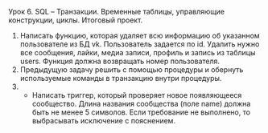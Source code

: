 Урок 6. SQL – Транзакции. Временные таблицы, управляющие конструкции, циклы. Итоговый проект.
1. Написать функцию, которая удаляет всю информацию об указанном пользователе из БД vk. Пользователь задается по id. 
Удалить нужно все сообщения, лайки, медиа записи, профиль и запись из таблицы users. Функция должна возвращать номер пользователя.
2. Предыдущую задачу решить с помощью процедуры и обернуть используемые команды в транзакцию внутри процедуры.
3. * Написать триггер, который проверяет новое появляющееся сообщество. Длина названия сообщества (поле name) должна быть не менее 5 символов. 
Если требование не выполнено, то выбрасывать исключение с пояснением.
